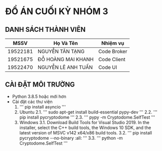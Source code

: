 # ĐỒ ÁN CUỐI KỲ NHÓM 3

## DANH SÁCH THÀNH VIÊN

| MSSV          | Họ Và Tên           | Nhiệm vụ     |
| ------------- | ------------------- | ------------ |
| 19522181      | NGUYỄN TÂN TẠNG     | Code Broker  |
| 19521675      | ĐỖ HOÀNG MAI KHANH  | Code Client  |
| 19522470      | NGUYỄN LÊ ANH TUẤN  | Code UI      |

## CÀI ĐẶT MÔI TRƯỜNG

- Python 3.8.5 hoặc mới hơn
- Cài đặt các thư viện
  1. ''' pip install asyncio '''
  2. Ubuntu
    2.1. ''' sudo apt-get install build-essential pypy-dev '''
    2.2. ''' pip install pycryptodome '''
    2.3. ''' pypy -m Cryptodome.SelfTest '''
  3. Windows
    3.1. Download Build Tools for Visual Studio 2019. In the installer, select the C++ build tools, the Windows 10 SDK, and the latest version of MSVC v142 x64/x86 build tools.
    3.2. ''' pip install pycryptodome --no-binary :all: '''
    3.3. ''' python -m Cryptodome.SelfTest '''
